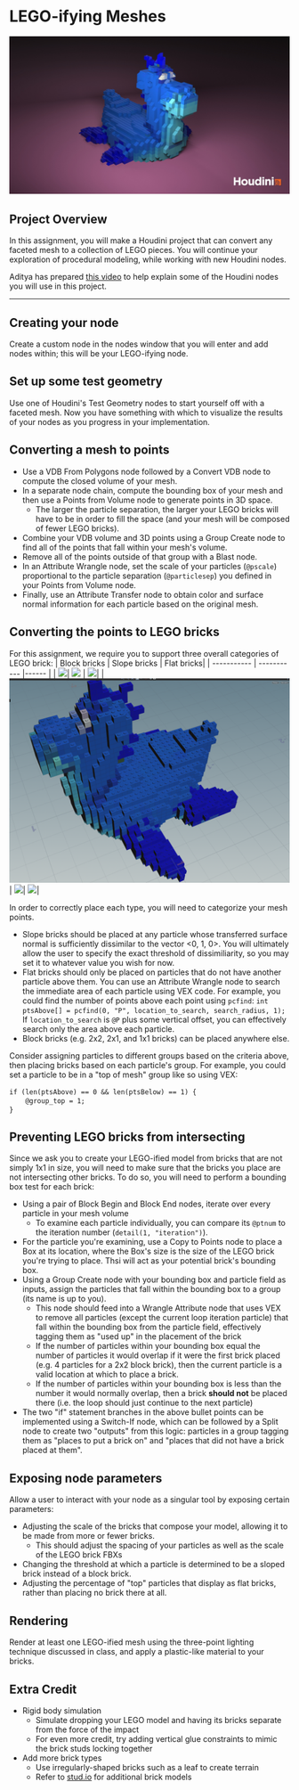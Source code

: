 # LEGO-ifying Meshes

![](img/render.jpg)


## Project Overview
In this assignment, you will make a Houdini project that can convert any faceted mesh to a collection of LEGO pieces.
You will continue your exploration of procedural modeling, while working with new Houdini nodes.

Aditya has prepared [this video](https://drive.google.com/file/d/1G9gQGdfXqjnIJN506FEyxsK1wS7M55hL/view) to help explain
some of the Houdini nodes you will use in this project.

<!-- ![](lego_monster.png) -->
---

## Creating your node
Create a custom node in the nodes window that you will enter and add nodes within; this will be your LEGO-ifying node.

## Set up some test geometry
Use one of Houdini's Test Geometry nodes to start yourself off with a faceted mesh.
Now you have something with which to visualize the results of your nodes as you progress in your implementation.

## Converting a mesh to points
- Use a VDB From Polygons node followed by a Convert VDB node to compute the closed volume of your mesh.
- In a separate node chain, compute the bounding box of your mesh and then use a Points from Volume node to generate points in 3D space.
  - The larger the particle separation, the larger your LEGO bricks will have to be in order to fill the space (and your mesh will be composed of fewer LEGO bricks).
- Combine your VDB volume and 3D points using a Group Create node to find all of the points that fall within your mesh's volume.
- Remove all of the points outside of that group with a Blast node.
- In an Attribute Wrangle node, set the scale of your particles (`@pscale`) proportional to the particle separation (`@particlesep`) you defined in your Points from Volume node.
- Finally, use an Attribute Transfer node to obtain color and surface normal information for each particle based on the original mesh.

## Converting the points to LEGO bricks
For this assignment, we require you to support three overall categories of LEGO brick:
| Block bricks        | Slope bricks         | Flat bricks|
| -----------         | -----------          |------              |
| ![](block_brick.png)| ![](slope_brick.png) | ![](flat_brick.png)|
| ![](/img/bricks.png)| ![](img/slop_bricks_attempt.gif)| ![](img/flat_tiles_all.gif)|

In order to correctly place each type, you will need to categorize your mesh points.
- Slope bricks should be placed at any particle whose transferred surface normal is sufficiently dissimilar to the vector <0, 1, 0>.
You will ultimately allow the user to specify the exact threshold of dissimiliarity, so you may set it to whatever value you wish for now.
- Flat bricks should only be placed on particles that do not have another particle above them.
You can use an Attribute Wrangle node to search the immediate area of each particle using VEX code.
For example, you could find the number of points above each point using `pcfind`: `int ptsAbove[] = pcfind(0, "P", location_to_search, search_radius, 1);`
If `location_to_search` is `@P` plus some vertical offset, you can effectively search only the area above each particle.
- Block bricks (e.g. 2x2, 2x1, and 1x1 bricks) can be placed anywhere else.

Consider assigning particles to different groups based on the criteria above, then placing bricks based on each particle's group.
For example, you could set a particle to be in a "top of mesh" group like so using VEX:
```
if (len(ptsAbove) == 0 && len(ptsBelow) == 1) {
    @group_top = 1;
}
```

## Preventing LEGO bricks from intersecting
Since we ask you to create your LEGO-ified model from bricks that are not simply 1x1 in size, you will need to make sure that
the bricks you place are not intersecting other bricks. To do so, you will need to perform a bounding box test for each brick:
- Using a pair of Block Begin and Block End nodes, iterate over every particle in your mesh volume
  - To examine each particle individually, you can compare its `@ptnum` to the iteration number (`detail(1, "iteration")`).
- For the particle you're examining, use a Copy to Points node to place a Box at its location,
where the Box's size is the size of the LEGO brick you're trying to place. Thsi will act as your potential brick's bounding box.
- Using a Group Create node with your bounding box and particle field as inputs,
assign the particles that fall within the bounding box to a group (its name is up to you).
  - This node should feed into a Wrangle Attribute node that uses VEX to remove all particles
(except the current loop iteration particle) that fall within the bounding box
from the particle field, effectively tagging them as "used up" in the placement of the brick
  - If the number of particles within your bounding box equal the number of particles it
would overlap if it were the first brick placed (e.g. 4 particles for a 2x2 block brick),
then the current particle is a valid location at which to place a brick.
  - If the number of particles within your bounding box is less than the number it would normally overlap,
then a brick __should not__ be placed there (i.e. the loop should just continue to the next particle)
- The two "if" statement branches in the above bullet points can be implemented using a Switch-If node,
 which can be followed by a Split node to create two "outputs" from this logic: particles in a group tagging them as
"places to put a brick on" and "places that did not have a brick placed at them".

## Exposing node parameters
Allow a user to interact with your node as a singular tool by exposing certain parameters:
- Adjusting the scale of the bricks that compose your model, allowing it to be made from more or fewer bricks.
  - This should adjust the spacing of your particles as well as the scale of the LEGO brick FBXs
- Changing the threshold at which a particle is determined to be a sloped brick instead of a block brick.
- Adjusting the percentage of "top" particles that display as flat bricks, rather than placing no brick there at all.

## Rendering
Render at least one LEGO-ified mesh using the three-point lighting technique discussed in class, and apply a plastic-like material to your bricks.

## Extra Credit
- Rigid body simulation
  - Simulate dropping your LEGO model and having its bricks separate from the force of the impact
  - For even more credit, try adding vertical glue constraints to mimic the brick studs locking together
- Add more brick types
  - Use irregularly-shaped bricks such as a leaf to create terrain
  - Refer to [stud.io](https://www.bricklink.com/v3/studio/download.page) for additional brick models
